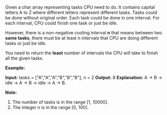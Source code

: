 
Given a char array representing tasks CPU need to do. It contains capital letters A to Z where different letters represent different tasks. Tasks could be done without original order. Each task could be done in one interval. For each interval, CPU could finish one task or just be idle.

However, there is a non-negative cooling interval  **n**  that means between two  **same tasks**, there must be at least n intervals that CPU are doing different tasks or just be idle.

You need to return the  **least**  number of intervals the CPU will take to finish all the given tasks.

**Example:**

**Input:** tasks = ["A","A","A","B","B","B"], n = 2
**Output:** 8
**Explanation:** A -> B -> idle -> A -> B -> idle -> A -> B.

**Note:**

1.  The number of tasks is in the range [1, 10000].
2.  The integer n is in the range [0, 100].